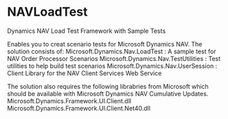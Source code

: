 NAVLoadTest
===========

Dynamics NAV Load Test Framework with Sample Tests

Enables you to creat scenario tests for Microsoft Dynamics NAV. 
The solution consists of:
Microsoft.Dynamics.Nav.LoadTest : A sample test for NAV Order Processor Scenarios
Microsoft.Dynamics.Nav.TestUtilities : Test utilities to help build test scenarios
Microsoft.Dynamics.Nav.UserSession : Client Library for the NAV Client Services Web Service

The solution also requires the following librabries from Microsoft which should be available with Microsoft Dynamics NAV Cumulative Updates.
Microsoft.Dynamics.Framework.UI.Client.dll
Microsoft.Dynamics.Framework.UI.Client.Net40.dll

